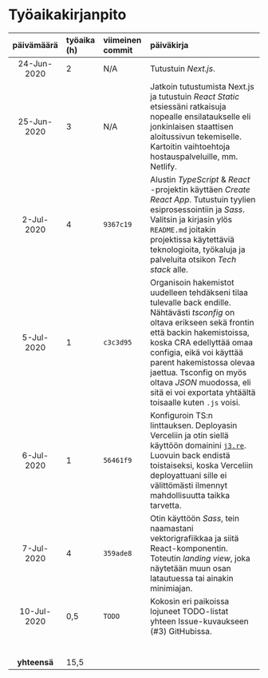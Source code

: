 # Työaikakirjanpito

| päivämäärä | työaika (h) | viimeinen commit | päiväkirja  |
| :----:|:-----| :-----| :-----|
| 24-Jun-2020 | 2 | N/A | Tutustuin *Next.js*. |
| 25-Jun-2020 | 3 | N/A | Jatkoin tutustumista Next.js ja tutustuin *React Static* etsiessäni ratkaisuja nopealle ensilataukselle eli jonkinlaisen staattisen aloitussivun tekemiselle. Kartoitin vaihtoehtoja hostauspalveluille, mm. Netlify. |
| 2-Jul-2020 | 4 | `9367c19` | Alustin *TypeScript* & *React* -projektin käyttäen *Create React App*. Tutustuin tyylien esiprosessointiin ja *Sass*. Valitsin ja kirjasin ylös `README.md` joitakin projektissa käytettäviä teknologioita, työkaluja ja palveluita otsikon *Tech stack* alle. |
| 5-Jul-2020 | 1 | `c3c3d95` | Organisoin hakemistot uudelleen tehdäkseni tilaa tulevalle back endille. Nähtävästi *tsconfig* on oltava erikseen sekä frontin että backin hakemistoissa, koska CRA edellyttää omaa configia, eikä voi käyttää parent hakemistossa olevaa jaettua. Tsconfig on myös oltava *JSON* muodossa, eli sitä ei voi exportata yhtäältä toisaalle kuten `.js` voisi. |
| 6-Jul-2020 | 1 | `56461f9` | Konfiguroin TS:n linttauksen. Deployasin Verceliin ja otin siellä käyttöön domainini [`j3.re`](https://j3.re/). Luovuin back endistä toistaiseksi, koska Verceliin deployattuani sille ei välittömästi ilmennyt mahdollisuutta taikka tarvetta. |
| 7-Jul-2020 | 4 | `359ade8` | Otin käyttöön *Sass*, tein naamastani vektorigrafiikkaa ja siitä React-komponentin. Toteutin *landing view*, joka näytetään muun osan latautuessa tai ainakin minimiajan. |
| 10-Jul-2020 | 0,5 | `TODO` | Kokosin eri paikoissa lojuneet TODO-listat yhteen Issue-kuvaukseen (#3) GitHubissa. |
| | | | |
| | | | |
| | | | |
| | | | |
| | | | |
| | | | |
| **yhteensä**   | 15,5 | | |
